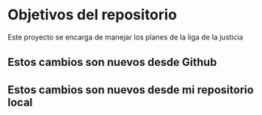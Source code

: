 # Objetivos del repositorio

Este proyecto se encarga de manejar los planes de la liga de la justicia


## Estos cambios son nuevos desde Github
## Estos cambios son nuevos desde mi repositorio local





